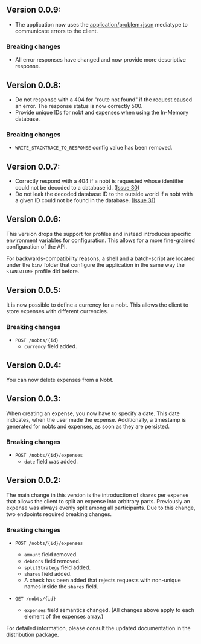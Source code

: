 ## Version 0.0.9:

- The application now uses the [application/problem+json](https://tools.ietf.org/html/rfc7807) mediatype to communicate errors to the client.

### Breaking changes

- All error responses have changed and now provide more descriptive response.

## Version 0.0.8:

- Do not response with a 404 for "route not found" if the request caused an error. The response status is now correctly 500.
- Provide unique IDs for nobt and expenses when using the In-Memory database.

### Breaking changes

- `WRITE_STACKTRACE_TO_RESPONSE` config value has been removed.

## Version 0.0.7:

- Correctly respond with a 404 if a nobt is requested whose identifier could not be decoded to a database id. ([Issue 30](https://gitlab.com/nobt-io/api/issues/30))
- Do not leak the decoded database ID to the outside world if a nobt with a given ID could not be found in the database. ([Issue 31](https://gitlab.com/nobt-io/api/issues/31))

## Version 0.0.6:

This version drops the support for profiles and instead introduces specific environment variables for configuration.
This allows for a more fine-grained configuration of the API.

For backwards-compatibility reasons, a shell and a batch-script are located under the `bin/` folder that configure the application in the same way the `STANDALONE` profile did before.

## Version 0.0.5:

It is now possible to define a currency for a nobt. This allows the client to store expenses with different currencies.

### Breaking changes

- `POST /nobts/{id}`
    - `currency` field added.

## Version 0.0.4:

You can now delete expenses from a Nobt.

## Version 0.0.3:

When creating an expense, you now have to specify a date. This date indicates, when the user made the expense.
Additionally, a timestamp is generated for nobts and expenses, as soon as they are persisted.

### Breaking changes

- `POST /nobts/{id}/expenses`
    - `date` field was added.

## Version 0.0.2:

The main change in this version is the introduction of `shares` per expense that allows the client to split an expense into arbitrary parts. Previously an expense was always evenly split among all participants. Due to this change, two endpoints required breaking changes.

### Breaking changes

- `POST /nobts/{id}/expenses`
    - `amount` field removed.
    - `debtors` field removed.
    - `splitStrategy` field added.
    - `shares` field added.
    - A check has been added that rejects requests with non-unique names inside the `shares` field.
    
- `GET /nobts/{id}`  
    - `expenses` field semantics changed. (All changes above apply to each element of the expenses array.)
    
For detailed information, please consult the updated documentation in the distribution package.